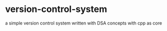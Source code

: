 # version-control-system
a simple version control system written with DSA concepts with cpp as core
